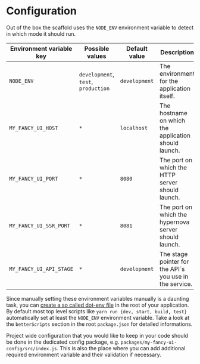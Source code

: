 # Configuration

Out of the box the scaffold uses the `NODE_ENV` environment variable to detect in which mode it should run.

| Environment variable key | Possible values                       | Default value | Description                                           |
|--------------------------|---------------------------------------|---------------|-------------------------------------------------------|
| `NODE_ENV`               | `development`, `test`, `production`   | `development` | The environment for the application itself.           |
| `MY_FANCY_UI_HOST`       | `*`                                   | `localhost`   | The hostname on which the application should launch.  |
| `MY_FANCY_UI_PORT`       | `*`                                   | `8080`        | The port on which the HTTP server should launch.      |
| `MY_FANCY_UI_SSR_PORT`   | `*`                                   | `8081`        | The port on which the hypernova server should launch. |
| `MY_FANCY_UI_API_STAGE`  | `*`                                   | `development` | The stage pointer for the API´s you use in the service. |

Since manually setting these environment variables manually is a daunting task, you can [create a so called dot-env file](https://github.com/benoror/better-npm-run#env-file) in the root of your application. By default most top level scripts like `yarn run {dev, start, build, test}` automatically set at least the `NODE_ENV` environment variable. Take a look at the `betterScripts` section in the root `package.json` for detailed informations.

Project wide configuration that you would like to keep in your code should be done in the dedicated config package, e.g. `packages/my-fancy-ui-config/src/index.js`.
This is also the place where you can add additional required environment variable and their validation if necessary.
